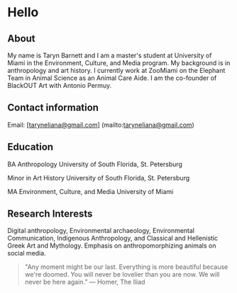 # Hello

## About

My name is Taryn Barnett and I am a master's student at University of Miami in the Environment, Culture, and Media program. My background is in anthropology and art history. I currently work at ZooMiami on the Elephant Team in Animal Science as an Animal Care Aide. I am the co-founder of BlackOUT Art with Antonio Permuy.   

## Contact information
Email: [taryneliana@gmail.com] (mailto:taryneliana@gmail.com)

## Education 
BA Anthropology University of South Florida, St. Petersburg 

Minor in Art History University of South Florida, St. Petersburg

MA Environment, Culture, and Media University of Miami 


## Research Interests  

Digital anthropology, Environmental archaeology, Environmental Communication, Indigenous Anthropology, and Classical and Hellenistic Greek Art and Mythology. Emphasis on anthropomorphizing animals on social media.     
> "Any moment might be our last. Everything is more beautiful because we're doomed. You will never be lovelier than you are now. We will never be here again.”
― Homer, The Iliad
